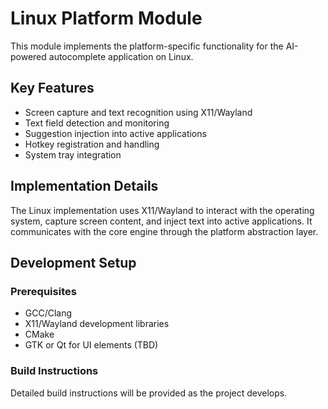 # Linux Platform Module

This module implements the platform-specific functionality for the AI-powered autocomplete application on Linux.

## Key Features

- Screen capture and text recognition using X11/Wayland
- Text field detection and monitoring
- Suggestion injection into active applications
- Hotkey registration and handling
- System tray integration

## Implementation Details

The Linux implementation uses X11/Wayland to interact with the operating system, capture screen content, and inject text into active applications. It communicates with the core engine through the platform abstraction layer.

## Development Setup

### Prerequisites

- GCC/Clang
- X11/Wayland development libraries
- CMake
- GTK or Qt for UI elements (TBD)

### Build Instructions

Detailed build instructions will be provided as the project develops. 